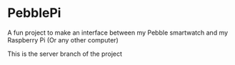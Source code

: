 # PebblePi
A fun project to make an interface between my Pebble smartwatch and my Raspberry Pi (Or any other computer)

This is the server branch of the project
